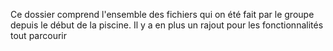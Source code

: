 Ce dossier comprend l'ensemble des fichiers qui on été fait par le groupe depuis le début de la piscine. Il y a en plus un rajout pour les fonctionnalités tout parcourir
